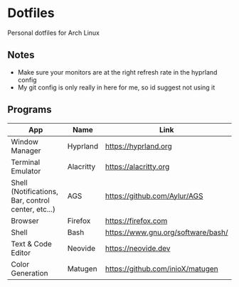 # Dotfiles
Personal dotfiles for Arch Linux

## Notes
 - Make sure your monitors are at the right refresh rate in the hyprland config
 - My git config is only really in here for me, so id suggest not using it
## Programs
| **App**           | **Name**  | **Link**                           |
|-------------------|-----------|------------------------------------|
| Window Manager      | Hyprland  | https://hyprland.org               |
| Terminal Emulator   | Alacritty | https://alacritty.org              |
| Shell (Notifications, Bar, control center, etc...) | AGS       | https://github.com/Aylur/AGS       |
| Browser             | Firefox   | https://firefox.com                |
| Shell               | Bash      | https://www.gnu.org/software/bash/ |
| Text & Code Editor  | Neovide   |  https://neovide.dev               |
| Color Generation    | Matugen   | https://github.com/inioX/matugen |

